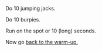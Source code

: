 Do 10 jumping jacks.

Do 10 burpies.

Run on the spot or 10 (long) seconds.

Now go [back to the warm-up.](../warm-up.md)